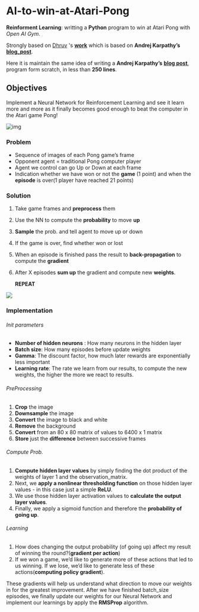 # AI-to-win-at-Atari-Pong
**Reinforment Learning**: writting a **Python** program to win at Atari Pong with *Open AI Gym*.



Strongly based on [Dhruv](https://medium.com/@dhruvp) 's [**work**](https://medium.com/@dhruvp/how-to-write-a-neural-network-to-play-pong-from-scratch-956b57d4f6e0) which is based on **Andrej Karpathy’s** [**blog_post**](http://karpathy.github.io/2016/05/31/rl/). 

Here it is maintain the same idea of writing a **Andrej Karpathy’s** [**blog post**](http://karpathy.github.io/2016/05/31/rl/),  program form scratch, in less than **250 lines**. 





## Objectives

Implement a Neural Network for Reinforcement Learning and see it learn more and more as it finally becomes good enough to beat the computer in the Atari game Pong! 

![img](https://lh5.googleusercontent.com/K6eXjuSzBjvnC7v_ywlHDPT1YgncpLvpV3P5yUvzRn_DGbXeFoKSoSqEZWZ32OhUZjcmhr5_VzmY5RPzjOeFOzXIcWyokBuX9_mtYhAvssk21onMOGNg0U01bEs-yvglVG9Vrh0Ublo)



### Problem

- Sequence of images of each Pong game’s frame
- Opponent agent = traditional Pong computer player
- Agent we control can go Up or Down at each frame
- Indication whether we have won or not the **game** (1 point) and when the **episode** is over(1 player have reached 21 points)



### Solution

1. Take game frames and **preprocess** them

2. Use the NN to compute the **probability** to move **up**

3. **Sample** the prob. and tell agent to move up or down

4. If the game is over, find whether won or lost

5. When an episode is finished pass the result to **back-propagation** to compute the **gradient**

6. After X episodes **sum up** the gradient and compute new **weights**. 

   **REPEAT**

![](https://cdn-images-1.medium.com/max/1067/1*05ExQKJ0nOoWV80SNVEyJg.png)



### Implementation 

######  Init parameters

- **Number of hidden neurons** : How many neurons in the hidden layer
- **Batch size**: How many episodes before update weights
- **Gamma**: The discount factor, how much later rewards are exponentially less important
- **Learning rate**: The rate we learn from our results, to compute the new weights, the higher the more we react to results.

###### PreProcessing

1. **Crop** the image
2. **Downsample** the image
3. **Convert** the image to black and white
4. **Remove** the background
5. **Convert** from an 80 x 80 matrix of values to 6400 x 1 matrix
6. **Store** just the **difference** between successive frames

###### Compute Prob.

1. **Compute hidden layer values** by simply finding the dot product of the weights of layer 1 and the observation_matrix.
2. Next, we **apply a nonlinear thresholding function** on those hidden layer values - in this case just a simple **ReLU**.
3. We use those hidden layer activation values to **calculate the output layer values**.
4. Finally, we apply a sigmoid function and therefore the **probability of going up**.

###### Learning

1. How does changing the output probability (of going up) affect my result of winning the round?(**gradient per action**)
2. If we won a game, we’d like to generate more of these actions that led to us winning. If we lose, we’d like to generate less of these actions(**computing policy gradient**).

These gradients will help us understand what direction to move our weights in for the greatest improvement. After we have finished batch_size episodes, we finally update our weights for our Neural Network and implement our learnings by apply the **RMSProp** algorithm.

